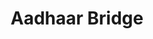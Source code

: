 ---
title: Aadhaar Bridge
domain: aadhaarbridge.com
category: Technology
image: /images/logos/aadhaar-bridge.png
subtype: accelerator_partners
event_name: bharathacks_2017
link: https://www.aadhaarbridge.com/
description: The Aadhaar national identity system has enrolled 1.2 billion people in India, and has the power to vastly improve services to citizens as well as reduce the cost of service delivery. Khosla Labs provides offline KYC services using QR code and other methods.
---